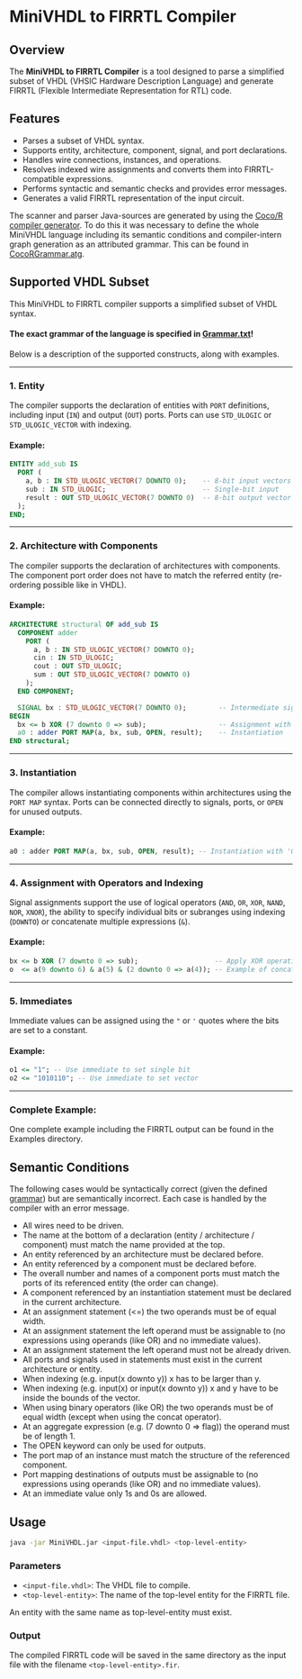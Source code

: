 # MiniVHDL to FIRRTL Compiler

## Overview

The **MiniVHDL to FIRRTL Compiler** is a tool designed to parse a simplified subset of VHDL (VHSIC Hardware Description Language) and generate FIRRTL (Flexible Intermediate Representation for RTL) code.

## Features

- Parses a subset of VHDL syntax.
- Supports entity, architecture, component, signal, and port declarations.
- Handles wire connections, instances, and operations.
- Resolves indexed wire assignments and converts them into FIRRTL-compatible expressions.
- Performs syntactic and semantic checks and provides error messages.
- Generates a valid FIRRTL representation of the input circuit.

The scanner and parser Java-sources are generated by using the [Coco/R compiler generator](https://ssw.jku.at/Research/Projects/Coco/). To do this it was necessary to define the 
whole MiniVHDL language including its semantic conditions and compiler-intern graph generation as an attributed grammar. This can be found in [CocoRGrammar.atg](./CocoRGrammar.atg).  

## Supported VHDL Subset

This MiniVHDL to FIRRTL compiler supports a simplified subset of VHDL syntax.

#### The exact grammar of the language is specified in [Grammar.txt](./Grammar.txt)!

Below is a description of the supported constructs, along with examples.

---

### **1. Entity**
The compiler supports the declaration of entities with `PORT` definitions, including input (`IN`) and output (`OUT`) ports. Ports can use `STD_ULOGIC` or `STD_ULOGIC_VECTOR` with indexing.

#### Example:
```vhdl
ENTITY add_sub IS
  PORT (
    a, b : IN STD_ULOGIC_VECTOR(7 DOWNTO 0);    -- 8-bit input vectors
    sub : IN STD_ULOGIC;                        -- Single-bit input
    result : OUT STD_ULOGIC_VECTOR(7 DOWNTO 0)  -- 8-bit output vector
  );
END;
```

---

### **2. Architecture with Components**
The compiler supports the declaration of architectures with components.
The component port order does not have to match the referred entity (re-ordering possible like in VHDL).

#### Example:
```vhdl
ARCHITECTURE structural OF add_sub IS
  COMPONENT adder
    PORT (
      a, b : IN STD_ULOGIC_VECTOR(7 DOWNTO 0);
      cin : IN STD_ULOGIC;
      cout : OUT STD_ULOGIC;
      sum : OUT STD_ULOGIC_VECTOR(7 DOWNTO 0)
    );
  END COMPONENT;

  SIGNAL bx : STD_ULOGIC_VECTOR(7 DOWNTO 0);        -- Intermediate signal
BEGIN
  bx <= b XOR (7 downto 0 => sub);                  -- Assignment with operator and indexing
  a0 : adder PORT MAP(a, bx, sub, OPEN, result);    -- Instantiation
END structural;
```

---

### **3. Instantiation**
The compiler allows instantiating components within architectures using the `PORT MAP` syntax. Ports can be connected directly to signals, ports, or `OPEN` for unused outputs.

#### Example:
```vhdl
a0 : adder PORT MAP(a, bx, sub, OPEN, result); -- Instantiation with 'OPEN' keyword for unused port
```

---

### **4. Assignment with Operators and Indexing**
Signal assignments support the use of logical operators (`AND`, `OR`, `XOR`, `NAND`, `NOR`, `XNOR`), the ability to specify individual bits or subranges using indexing (`DOWNTO`) or concatenate multiple expressions (`&`).

#### Example:
```vhdl
bx <= b XOR (7 downto 0 => sub);                   -- Apply XOR operation across all bits
o  <= a(9 downto 6) & a(5) & (2 downto 0 => a(4)); -- Example of concatinating and indexing
```

---

### **5. Immediates**
Immediate values can be assigned using the `"` or `'` quotes where the bits are set to a constant.

#### Example:
```vhdl
o1 <= "1"; -- Use immediate to set single bit
o2 <= "1010110"; -- Use immediate to set vector
```

---


### **Complete Example:**

One complete example including the FIRRTL output can be found in the Examples directory.

## Semantic Conditions
The following cases would be syntactically correct (given the defined [grammar](./Grammar.txt)) but are semantically incorrect.
Each case is handled by the compiler with an error message.
- All wires need to be driven.
- The name at the bottom of a declaration (entity / architecture / component) must match the name provided at the top.
- An entity referenced by an architecture must be declared before.
- An entity referenced by a component must be declared before.
- The overall number and names of a component ports must match the ports of its referenced entity (the order can change).
- A component referenced by an instantiation statement must be declared in the current architecture.
- At an assignment statement (<=) the two operands must be of equal width.
- At an assignment statement the left operand must be assignable to (no expressions using operands (like OR) and no immediate values).
- At an assignment statement the left operand must not be already driven.
- All ports and signals used in statements must exist in the current architecture or entity.
- When indexing (e.g. input(x downto y)) x has to be larger than y.
- When indexing (e.g. input(x) or input(x downto y)) x and y have to be inside the bounds of the vector.
- When using binary operators (like OR) the two operands must be of equal width (except when using the concat operator).
- At an aggregate expression (e.g. (7 downto 0 => flag)) the operand must be of length 1.
- The OPEN keyword can only be used for outputs.
- The port map of an instance must match the structure of the referenced component.
- Port mapping destinations of outputs must be assignable to (no expressions using operands (like OR) and no immediate values).
- At an immediate value only 1s and 0s are allowed.

## Usage



```bash
java -jar MiniVHDL.jar <input-file.vhdl> <top-level-entity>
```

### Parameters
- `<input-file.vhdl>`: The VHDL file to compile.
- `<top-level-entity>`: The name of the top-level entity for the FIRRTL file.

An entity with the same name as top-level-entity must exist.
### Output
The compiled FIRRTL code will be saved in the same directory as the input file with the filename `<top-level-entity>.fir`.
